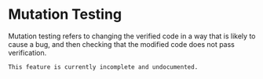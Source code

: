 Mutation Testing
================

Mutation testing refers to changing the verified code in a way that is likely
to cause a bug, and then checking that the modified code does not pass
verification.

```{todo}
This feature is currently incomplete and undocumented.
```

